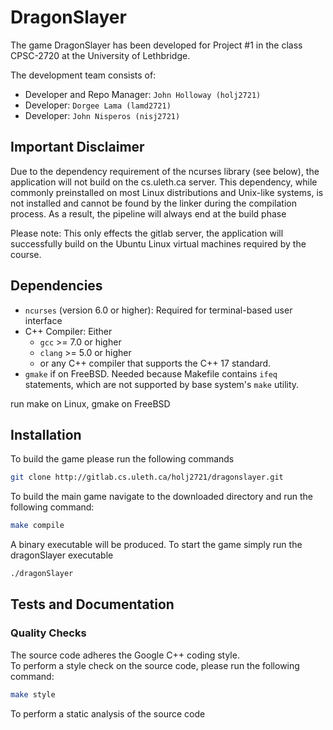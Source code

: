 # DragonSlayer

The game DragonSlayer has been developed for Project #1 in the class CPSC-2720 at the University of Lethbridge.

The development team consists of:

* Developer and Repo Manager: `John Holloway (holj2721)`
* Developer: `Dorgee Lama (lamd2721)`
* Developer: `John Nisperos (nisj2721)`

## Important Disclaimer

Due to the dependency requirement of the ncurses library (see below), the application will not build on the cs.uleth.ca
server. This dependency, while commonly preinstalled on most Linux distributions and Unix-like systems, is not installed
and cannot be found by the linker during the compilation process. As a result, the pipeline will always end at the build
phase

Please note: This only effects the gitlab server, the application will successfully build on the Ubuntu Linux virtual
machines required by the course.

## Dependencies

- `ncurses` (version 6.0 or higher): Required for terminal-based user interface
- C++ Compiler: Either
    - `gcc` >= 7.0 or higher
    - `clang` >= 5.0 or higher
    - or any C++ compiler that supports the C++ 17 standard.
- `gmake` if on FreeBSD. Needed because Makefile contains `ifeq` statements, which are not supported by base
  system's `make` utility.

run make on Linux, gmake on FreeBSD

## Installation

To build the game please run the following commands

```bash
git clone http://gitlab.cs.uleth.ca/holj2721/dragonslayer.git
```

To build the main game navigate to the downloaded directory and run the following command:

```bash
make compile
```

A binary executable will be produced. To start the game simply run the dragonSlayer executable

```bash
./dragonSlayer
```

## Tests and Documentation

### Quality Checks

The source code adheres the Google C++ coding style.  
To perform a style check on the source code, please run the following command:

```bash
make style
```

To perform a static analysis of the source code